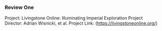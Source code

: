 ### Review One 

Project: Livingstone Online: Illuminating Imperial Exploration
Project Director: Adrian Wisnicki, et al.
Project Link: (https://livingstoneonline.org/)
